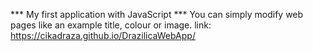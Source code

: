 *** My first application with JavaScript *** You can simply modify web pages like an example title, colour or image. link:
https://cikadraza.github.io/DrazilicaWebApp/
